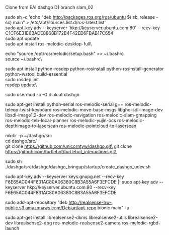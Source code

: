 Clone from EAI dashgo D1 branch slam_02

sudo sh -c 'echo "deb http://packages.ros.org/ros/ubuntu $(lsb_release -sc) main" > /etc/apt/sources.list.d/ros-latest.list'\
sudo apt-key adv --keyserver 'hkp://keyserver.ubuntu.com:80' --recv-key C1CF6E31E6BADE8868B172B4F42ED6FBAB17C654\
sudo apt update\
sudo apt install ros-melodic-desktop-full\

echo "source /opt/ros/melodic/setup.bash" >> ~/.bashrc\
source ~/.bashrc\

sudo apt install python-rosdep python-rosinstall python-rosinstall-generator python-wstool build-essential\
sudo rosdep init\
rosdep update\

sudo usermod -a -G dialout dashgo

sudo apt-get install python-serial ros-melodic-serial g++ ros-melodic-teleop-twist-keyboard ros-melodic-move-base-msgs libghc-sdl-image-dev libsdl-image1.2-dev ros-melodic-navigation ros-melodic-slam-gmapping ros-melodic-teb-local-planner ros-melodic-yujin-ocs ros-melodic-depthimage-to-laserscan ros-melodic-pointcloud-to-laserscan

mkdir -p ~/dashgo/src\
cd dashgo/src/\
git clone https://github.com/unicorntyw/dashgo.git\
git clone https://github.com/turtlebot/turtlebot_interactions.git\

sudo sh ./dashgo/src/dashgo/dashgo_bringup/startup/create_dashgo_udev.sh

sudo apt-key adv --keyserver keys.gnupg.net --recv-key F6E65AC044F831AC80A06380C8B3A55A6F3EFCDE || sudo apt-key adv --keyserver hkp://keyserver.ubuntu.com:80 --recv-key F6E65AC044F831AC80A06380C8B3A55A6F3EFCDE

sudo add-apt-repository "deb http://realsense-hw-public.s3.amazonaws.com/Debian/apt-repo bionic main" -u

sudo apt-get install librealsense2-dkms librealsense2-utils librealsense2-dev librealsense2-dbg ros-melodic-realsense2-camera ros-melodic-rgbd-launch


